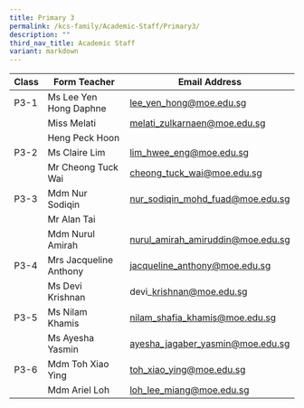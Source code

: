 ```yaml
---
title: Primary 3
permalink: /kcs-family/Academic-Staff/Primary3/
description: ""
third_nav_title: Academic Staff
variant: markdown
---
```

| Class | Form Teacher | Email Address |
| -------- | -------- | -------- |
| P3-1     | Ms Lee Yen Hong Daphne     | lee_yen_hong@moe.edu.sg     |
|      | Miss Melati     | melati_zulkarnaen@moe.edu.sg     |
||Heng Peck Hoon||
| P3-2     | Ms Claire Lim     | lim_hwee_eng@moe.edu.sg     |
|      | Mr Cheong Tuck Wai     | cheong_tuck_wai@moe.edu.sg     |
| P3-3     | Mdm Nur Sodiqin     | nur_sodiqin_mohd_fuad@moe.edu.sg     |
|      | Mr Alan Tai     |      |
|      | Mdm Nurul Amirah     | nurul_amirah_amiruddin@moe.edu.sg     |
| P3-4     | Mrs Jacqueline Anthony     | jacqueline_anthony@moe.edu.sg     |
|      | Ms Devi Krishnan     | devi\_krishnan@moe.edu.sg |
| P3-5     | Ms Nilam Khamis     | nilam_shafia_khamis@moe.edu.sg   |
|      | Ms Ayesha Yasmin     | ayesha_jagaber_yasmin@moe.edu.sg   |
| P3-6     | Mdm Toh Xiao Ying     | toh_xiao_ying@moe.edu.sg  |
|      | Mdm Ariel Loh     | loh_lee_miang@moe.edu.sg     |